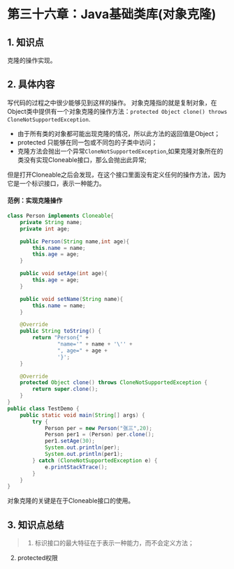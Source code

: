 # 第三十六章：Java基础类库(对象克隆)

## 1. 知识点
克隆的操作实现。
## 2. 具体内容
写代码的过程之中很少能够见到这样的操作。
对象克隆指的就是复制对象，在Object类中提供有一个对象克隆的操作方法：`protected Object clone() throws CloneNotSupportedException`.
* 由于所有类的对象都可能出现克隆的情况，所以此方法的返回值是Object；
* protected 只能够在同一包或不同包的子类中访问；
* 克隆方法会抛出一个异常`CloneNotSupportedException`,如果克隆对象所在的类没有实现Cloneable接口，那么会抛出此异常;

但是打开Cloneable之后会发现，在这个接口里面没有定义任何的操作方法，因为它是一个标识接口，表示一种能力。
#### 范例：实现克隆操作
```java
class Person implements Cloneable{
    private String name;
    private int age;

    public Person(String name,int age){
        this.name = name;
        this.age = age;
    }

    public void setAge(int age){
        this.age = age;
    }

    public void setName(String name){
        this.name = name;
    }

    @Override
    public String toString() {
        return "Person{" +
                "name='" + name + '\'' +
                ", age=" + age +
                '}';
    }

    @Override
    protected Object clone() throws CloneNotSupportedException {
        return super.clone();
    }
}
public class TestDemo {
    public static void main(String[] args) {
        try {
            Person per = new Person("张三",20);
            Person per1 = (Person) per.clone();
            per1.setAge(30);
            System.out.println(per);
            System.out.println(per1);
        } catch (CloneNotSupportedException e) {
            e.printStackTrace();
        }
    }
}
```
对象克隆的关键是在于Cloneable接口的使用。
## 3. 知识点总结
> 1. 标识接口的最大特征在于表示一种能力，而不会定义方法；
2. protected权限
